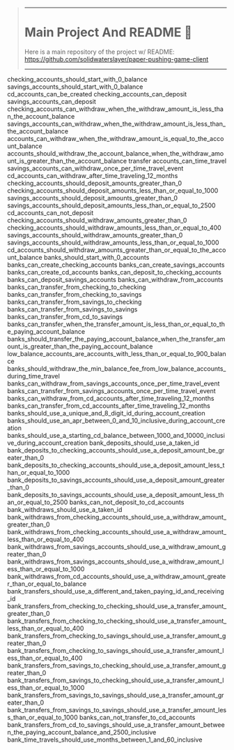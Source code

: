 <br>

> ---
>
> # Main Project And README :hugs:
> 
> Here is a main repository of the project w/ README:
> https://github.com/solidwaterslayer/paper-pushing-game-client
>
> ---

checking_accounts_should_start_with_0_balance
savings_accounts_should_start_with_0_balance
cd_accounts_can_be_created
checking_accounts_can_deposit
savings_accounts_can_deposit
checking_accounts_can_withdraw_when_the_withdraw_amount_is_less_than_the_account_balance
savings_accounts_can_withdraw_when_the_withdraw_amount_is_less_than_the_account_balance
accounts_can_withdraw_when_the_withdraw_amount_is_equal_to_the_account_balance
accounts_should_withdraw_the_account_balance_when_the_withdraw_amount_is_greater_than_the_account_balance
transfer
accounts_can_time_travel
savings_accounts_can_withdraw_once_per_time_travel_event
cd_accounts_can_withdraw_after_time_traveling_12_months
checking_accounts_should_deposit_amounts_greater_than_0
checking_accounts_should_deposit_amounts_less_than_or_equal_to_1000
savings_accounts_should_deposit_amounts_greater_than_0
savings_accounts_should_deposit_amounts_less_than_or_equal_to_2500
cd_accounts_can_not_deposit
checking_accounts_should_withdraw_amounts_greater_than_0
checking_accounts_should_withdraw_amounts_less_than_or_equal_to_400
savings_accounts_should_withdraw_amounts_greater_than_0
savings_accounts_should_withdraw_amounts_less_than_or_equal_to_1000
cd_accounts_should_withdraw_amounts_greater_than_or_equal_to_the_account_balance
banks_should_start_with_0_accounts
banks_can_create_checking_accounts
banks_can_create_savings_accounts
banks_can_create_cd_accounts
banks_can_deposit_to_checking_accounts
banks_can_deposit_savings_accounts
banks_can_withdraw_from_accounts
banks_can_transfer_from_checking_to_checking
banks_can_transfer_from_checking_to_savings
banks_can_transfer_from_savings_to_checking
banks_can_transfer_from_savings_to_savings
banks_can_transfer_from_cd_to_savings
banks_can_transfer_when_the_transfer_amount_is_less_than_or_equal_to_the_paying_account_balance
banks_should_transfer_the_paying_account_balance_when_the_transfer_amount_is_greater_than_the_paying_account_balance
low_balance_accounts_are_accounts_with_less_than_or_equal_to_900_balance
banks_should_withdraw_the_min_balance_fee_from_low_balance_accounts_during_time_travel
banks_can_withdraw_from_savings_accounts_once_per_time_travel_event
banks_can_transfer_from_savings_accounts_once_per_time_travel_event
banks_can_withdraw_from_cd_accounts_after_time_traveling_12_months
banks_can_transfer_from_cd_accounts_after_time_traveling_12_months
banks_should_use_a_unique_and_8_digit_id_during_account_creation
banks_should_use_an_apr_between_0_and_10_inclusive_during_account_creation
banks_should_use_a_starting_cd_balance_between_1000_and_10000_inclusive_during_account_creation
bank_deposits_should_use_a_taken_id
bank_deposits_to_checking_accounts_should_use_a_deposit_amount_be_greater_than_0
bank_deposits_to_checking_accounts_should_use_a_deposit_amount_less_than_or_equal_to_1000
bank_deposits_to_savings_accounts_should_use_a_deposit_amount_greater_than_0
bank_deposits_to_savings_accounts_should_use_a_deposit_amount_less_than_or_equal_to_2500
banks_can_not_deposit_to_cd_accounts
bank_withdraws_should_use_a_taken_id
bank_withdraws_from_checking_accounts_should_use_a_withdraw_amount_greater_than_0
bank_withdraws_from_checking_accounts_should_use_a_withdraw_amount_less_than_or_equal_to_400
bank_withdraws_from_savings_accounts_should_use_a_withdraw_amount_greater_than_0
bank_withdraws_from_savings_accounts_should_use_a_withdraw_amount_less_than_or_equal_to_1000
bank_withdraws_from_cd_accounts_should_use_a_withdraw_amount_greater_than_or_equal_to_balance
bank_transfers_should_use_a_different_and_taken_paying_id_and_receiving_id
bank_transfers_from_checking_to_checking_should_use_a_transfer_amount_greater_than_0
bank_transfers_from_checking_to_checking_should_use_a_transfer_amount_less_than_or_equal_to_400
bank_transfers_from_checking_to_savings_should_use_a_transfer_amount_greater_than_0
bank_transfers_from_checking_to_savings_should_use_a_transfer_amount_less_than_or_equal_to_400
bank_transfers_from_savings_to_checking_should_use_a_transfer_amount_greater_than_0
bank_transfers_from_savings_to_checking_should_use_a_transfer_amount_less_than_or_equal_to_1000
bank_transfers_from_savings_to_savings_should_use_a_transfer_amount_greater_than_0
bank_transfers_from_savings_to_savings_should_use_a_transfer_amount_less_than_or_equal_to_1000
banks_can_not_transfer_to_cd_accounts
bank_transfers_from_cd_to_savings_should_use_a_transfer_amount_between_the_paying_account_balance_and_2500_inclusive
bank_time_travels_should_use_months_between_1_and_60_inclusive
